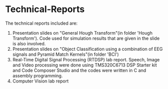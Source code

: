 # Technical-Reports
The technical reports included are:
1. Presentation slides on "General Hough Transform"(in folder 'Hough Transform'). Code used for simulation results that are given in the slide is also involved.
2. Presentation slides on "Object Classification using a combination of EEG signals and Pyramid Match Kernels"(in folder 'BCI')
3. Real-Time Digital Signal Processing (RTDSP) lab report. Speech, Image and Video processing were done using TMS320C6713 DSP Starter kit and Code Composer Studio and the codes were written in C and assembly programming.
4. Computer Vision lab report